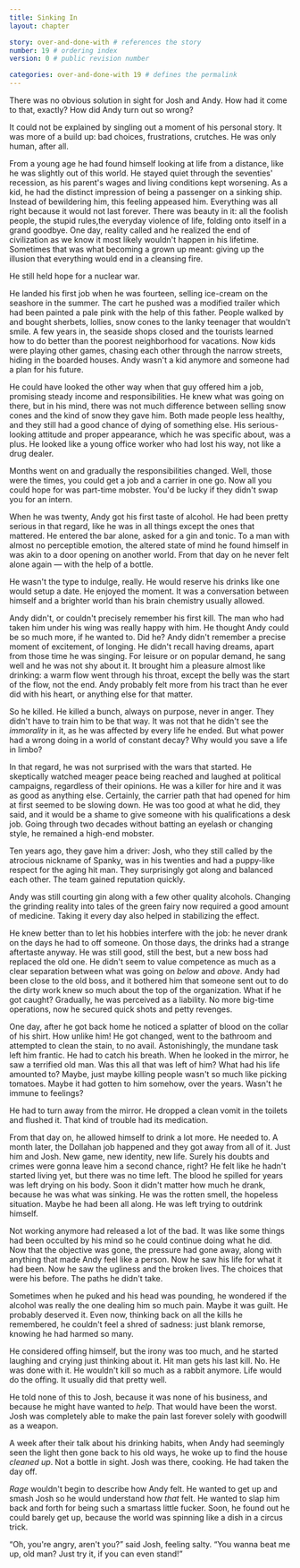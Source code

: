 ```yaml
---
title: Sinking In
layout: chapter

story: over-and-done-with # references the story
number: 19 # ordering index
version: 0 # public revision number

categories: over-and-done-with 19 # defines the permalink
---
```

There was no obvious solution in sight for Josh and Andy. How had it come to that, exactly? How did Andy turn out so wrong?

It could not be explained by singling out a moment of his personal story. It was more of a build up: bad choices, frustrations, crutches. He was only human, after all.

From a young age he had found himself looking at life from a distance, like he was slightly out of this world. He stayed quiet through the seventies' recession, as his parent's wages and living conditions kept worsening. As a kid, he had the distinct impression of being a passenger on a sinking ship. Instead of bewildering him, this feeling appeased him. Everything was all right because it would not last forever. There was beauty in it: all the foolish people, the stupid rules,the everyday violence of life, folding onto itself in a grand goodbye. One day, reality called and he realized the end of civilization as we know it most likely wouldn't happen in his lifetime. Sometimes that was what becoming a grown up meant: giving up the illusion that everything would end in a cleansing fire.

He still held hope for a nuclear war.

He landed his first job when he was fourteen, selling ice-cream on the seashore in the summer. The cart he pushed was a modified trailer which had been painted a pale pink with the help of this father. People walked by and bought sherbets, lollies, snow cones to the lanky teenager that wouldn't smile. A few years in, the seaside shops closed and the tourists learned how to do better than the poorest neighborhood for vacations. Now kids were playing other games, chasing each other through the narrow streets, hiding in the boarded houses. Andy wasn't a kid anymore and someone had a plan for his future.

He could have looked the other way when that guy offered him a job, promising steady income and responsibilities. He knew what was going on there, but in his mind, there was not much difference between selling snow cones and the kind of snow they gave him. Both made people less healthy, and they still had a good chance of dying of something else. His serious-looking attitude and proper appearance, which he was specific about, was a plus. He looked like a young office worker who had lost his way, not like a drug dealer.

Months went on and gradually the responsibilities changed. Well, those were the times, you could get a job and a carrier in one go. Now all you could hope for was part-time mobster. You'd be lucky if they didn't swap you for an intern.

When he was twenty, Andy got his first taste of alcohol. He had been pretty serious in that regard, like he was in all things except the ones that mattered. He entered the bar alone, asked for a gin and tonic. To a man with almost no perceptible emotion, the altered state of mind he found himself in was akin to a door opening on another world. From that day on he never felt alone again — with the help of a bottle.

He wasn't the type to indulge, really. He would reserve his drinks like one would setup a date. He enjoyed the moment. It was a conversation between himself and a brighter world than his brain chemistry usually allowed.

Andy didn't, or couldn't precisely remember his first kill. The man who had taken him under his wing was really happy with him. He thought Andy could be so much more, if he wanted to. Did he? Andy didn't remember a precise moment of excitement, of longing. He didn't recall having dreams, apart from those time he was singing. For leisure or on popular demand, he sang well and he was not shy about it. It brought him a pleasure almost like drinking: a warm flow went through his throat, except the belly was the start of the flow, not the end. Andy probably felt more from his tract than he ever did with his heart, or anything else for that matter.

So he killed. He killed a bunch, always on purpose, never in anger. They didn't have to train him to be that way. It was not that he didn't see the *immorality* in it, as he was affected by every life he ended. But what power had a wrong doing in a world of constant decay? Why would you save a life in limbo?

In that regard, he was not surprised with the wars that started. He skeptically watched meager peace being reached and laughed at political campaigns, regardless of their opinions. He was a killer for hire and it was as good as anything else. Certainly, the carrier path that had opened for him at first seemed to be slowing down. He was too good at what he did, they said, and it would be a shame to give someone with his qualifications a desk job. Going through two decades without batting an eyelash or changing style, he remained a high-end mobster.

Ten years ago, they gave him a driver: Josh, who they still called by the atrocious nickname of Spanky, was in his twenties and had a puppy-like respect for the aging hit man. They surprisingly got along and balanced each other. The team gained reputation quickly.

Andy was still courting gin along with a few other quality alcohols. Changing the grinding reality into tales of the green fairy now required a good amount of medicine. Taking it every day also helped in stabilizing the effect.

He knew better than to let his hobbies interfere with the job: he never drank on the days he had to off someone. On those days, the drinks had a strange aftertaste anyway. He was still good, still the best, but a new boss had replaced the old one. He didn't seem to value competence as much as a clear separation between what was going on *below* and *above*. Andy had been close to the old boss, and it bothered him that someone sent out to do the dirty work knew so much about the top of the organization. What if he got caught? Gradually, he was perceived as a liability. No more big-time operations, now he secured quick shots and petty revenges.

One day, after he got back home he noticed a splatter of blood on the collar of his shirt. How unlike him! He got changed, went to the bathroom and attempted to clean the stain, to no avail. Astonishingly, the mundane task left him frantic. He had to catch his breath. When he looked in the mirror, he saw a terrified old man. Was this all that was left of him? What had his life amounted to? Maybe, just maybe killing people wasn't so much like picking tomatoes. Maybe it had gotten to him somehow, over the years. Wasn't he immune to feelings?

He had to turn away from the mirror. He dropped a clean vomit in the toilets and flushed it. That kind of trouble had its medication.

From that day on, he allowed himself to drink a lot more. He needed to. A month later, the Dollahan job happened and they got away from all of it. Just him and Josh. New game, new identity, new life. Surely his doubts and crimes were gonna leave him a second chance, right? He felt like he hadn't started living yet, but there was no time left. The blood he spilled for years was left drying on his body. Soon it didn't matter how much he drank, because he was what was sinking. He was the rotten smell, the hopeless situation. Maybe he had been all along. He was left trying to outdrink himself.

Not working anymore had released a lot of the bad. It was like some things had been occulted by his mind so he could continue doing what he did. Now that the objective was gone, the pressure had gone away, along with anything that made Andy feel like a person. Now he saw his life for what it had been. Now he saw the ugliness and the broken lives. The choices that were his before. The paths he didn't take.

Sometimes when he puked and his head was pounding, he wondered if the alcohol was really the one dealing him so much pain. Maybe it was guilt. He probably deserved it. Even now, thinking back on all the kills he remembered, he couldn't feel a shred of sadness: just blank remorse, knowing he had harmed so many.

He considered offing himself, but the irony was too much, and he started laughing and crying just thinking about it. Hit man gets his last kill. No. He was done with it. He wouldn't kill so much as a rabbit anymore. Life would do the offing. It usually did that pretty well.

He told none of this to Josh, because it was none of his business, and because he might have wanted to *help*. That would have been the worst. Josh was completely able to make the pain last forever solely with goodwill as a weapon.

A week after their talk about his drinking habits, when Andy had seemingly seen the light then gone back to his old ways, he woke up to find the house *cleaned up*. Not a bottle in sight. Josh was there, cooking. He had taken the day off.

*Rage* wouldn't begin to describe how Andy felt. He wanted to get up and smash Josh so he would understand how *that* felt. He wanted to slap him back and forth for being such a smartass little fucker. Soon, he found out he could barely get up, because the world was spinning like a dish in a circus trick.

“Oh, you're angry, aren't you?” said Josh, feeling salty. “You wanna beat me up, old man? Just try it, if you can even stand!”
